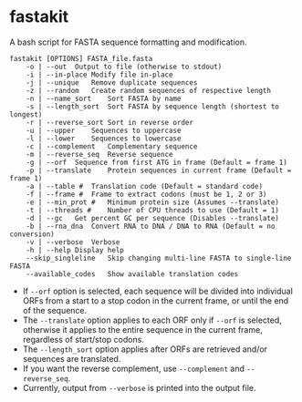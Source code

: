 # fastakit
A bash script for FASTA sequence formatting and modification.

```
fastakit [OPTIONS] FASTA_file.fasta
	-o | --out	Output to file (otherwise to stdout)
	-i | --in-place	Modify file in-place
	-j | --unique	Remove duplicate sequences
	-z | --random	Create random sequences of respective length
	-n | --name_sort	Sort FASTA by name
	-s | --length_sort	Sort FASTA by sequence length (shortest to longest)
	-r | --reverse_sort	Sort in reverse order
	-u | --upper	Sequences to uppercase
	-l | --lower	Sequences to lowercase
	-c | --complement	Complementary sequence
	-m | --reverse_seq	Reverse sequence
	-g | --orf	Sequence from first ATG in frame (Default = frame 1)
	-p | --translate	Protein sequences in current frame (Default = frame 1)
	-a | --table #	Translation code (Default = standard code)
	-f | --frame #	Frame to extract codons (must be 1, 2 or 3)
	-e | --min_prot #	Minimum protein size (Assumes --translate)
	-t | --threads #	Number of CPU threads to use (Default = 1)
	-d | --gc	Get percent GC per sequence (Disables --translate)
	-b | --rna_dna	Convert RNA to DNA / DNA to RNA (Default = no conversion)
	-v | --verbose	Verbose
	-h | --help	Display help
	--skip_singleline	Skip changing multi-line FASTA to single-line FASTA 
	--available_codes	Show available translation codes 
```
  
- If `--orf` option is selected, each sequence will be divided into individual ORFs from a start to a stop codon in the current frame, or until the end of the sequence.
- The `--translate` option applies to each ORF only if `--orf` is selected, otherwise it applies to the entire sequence in the current frame, regardless of start/stop codons.
- The `--length_sort` option applies after ORFs are retrieved and/or sequences are translated.
- If you want the reverse complement, use `--complement` and `--reverse_seq`.
- Currently, output from `--verbose` is printed into the output file.
